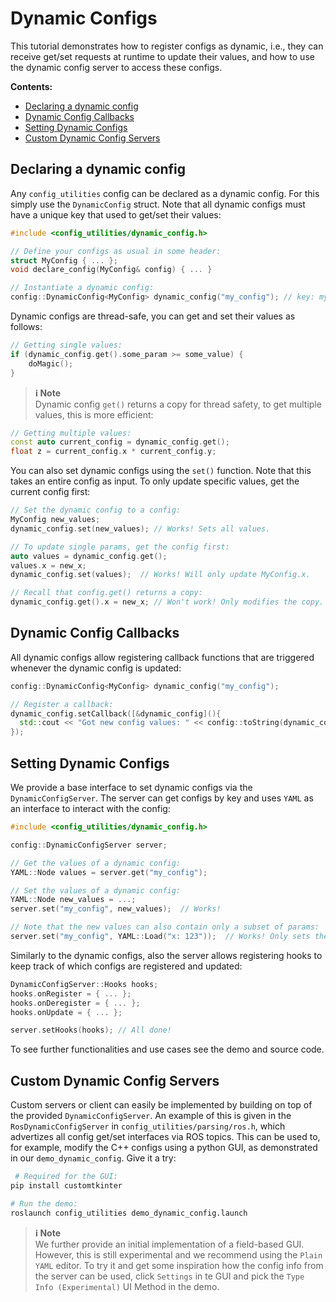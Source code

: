 # Dynamic Configs

This tutorial demonstrates how to register configs as dynamic, i.e., they can receive get/set requests at runtime to update their values, and how to use the dynamic config server to access these configs.


**Contents:**
- [Declaring a dynamic config](#declaring-a-dynamic-config)
- [Dynamic Config Callbacks](#dynamic-config-callbacks)
- [Setting Dynamic Configs](#setting-dynamic-configs)
- [Custom Dynamic Config Servers](#custom-dynamic-config-servers)


## Declaring a dynamic config
Any `config_utilities` config can be declared as a dynamic config. For this simply use the `DynamicConfig` struct.
Note that all dynamic configs must have a unique key that used to get/set their values:

```c++
#include <config_utilities/dynamic_config.h>

// Define your configs as usual in some header:
struct MyConfig { ... };
void declare_config(MyConfig& config) { ... }

// Instantiate a dynamic config:
config::DynamicConfig<MyConfig> dynamic_config("my_config"); // key: my_config
```

Dynamic configs are thread-safe, you can get and set their values as follows:

```c++
// Getting single values:
if (dynamic_config.get().some_param >= some_value) {
    doMagic();
}
```

> **ℹ️ Note**<br>
> Dynamic config `get()` returns a copy for thread safety, to get multiple values, this is more efficient:

```c++
// Getting multiple values:
const auto current_config = dynamic_config.get();
float z = current_config.x * current_config.y;
```

You can also set dynamic configs using the `set()` function. Note that this takes an entire config as input. To only update specific values, get the current config first:

```c++
// Set the dynamic config to a config:
MyConfig new_values;
dynamic_config.set(new_values); // Works! Sets all values.

// To update single params, get the config first:
auto values = dynamic_config.get();
values.x = new_x;
dynamic_config.set(values);  // Works! Will only update MyConfig.x.

// Recall that config.get() returns a copy:
dynamic_config.get().x = new_x; // Won't work! Only modifies the copy.
```

## Dynamic Config Callbacks

All dynamic configs allow registering callback functions that are triggered whenever the dynamic config is updated:

```c++
config::DynamicConfig<MyConfig> dynamic_config("my_config"); 

// Register a callback:
dynamic_config.setCallback([&dynamic_config](){
  std::cout << "Got new config values: " << config::toString(dynamic_config) << std::endl;
});
```

## Setting Dynamic Configs
We provide a base interface to set dynamic configs via the `DynamicConfigServer`. The server can get configs by key and uses `YAML` as an interface to interact with the config:

```c++
#include <config_utilities/dynamic_config.h>

config::DynamicConfigServer server;

// Get the values of a dynamic config:
YAML::Node values = server.get("my_config");  

// Set the values of a dynamic config:
YAML::Node new_values = ...;
server.set("my_config", new_values);  // Works! 

// Note that the new values can also contain only a subset of params:
server.set("my_config", YAML::Load("x: 123"));  // Works! Only sets the x param.
```

Similarly to the dynamic configs, also the server allows registering hooks to keep track of which configs are registered and updated:

```c++
DynamicConfigServer::Hooks hooks;
hooks.onRegister = { ... };
hooks.onDeregister = { ... };
hooks.onUpdate = { ... };

server.setHooks(hooks); // All done!
```

To see further functionalities and use cases see the demo and source code.

## Custom Dynamic Config Servers
Custom servers or client can easily be implemented by building on top of the provided `DynamicConfigServer`. 
An example of this is given in the `RosDynamicConfigServer` in `config_utilities/parsing/ros.h`, which advertizes all config get/set interfaces via ROS topics.
This can be used to, for example, modify the C++ configs using a python GUI, as demonstrated in our `demo_dynamic_config`. Give it a try:

```bash
 # Required for the GUI:
pip install customtkinter  

# Run the demo:
roslaunch config_utilities demo_dynamic_config.launch 
```

> **ℹ️ Note**<br>
We further provide an initial implementation of a field-based GUI. However, this is still experimental and we recommend using the `Plain YAML` editor. 
To try it and get some inspiration how the config info from the server can be used, click `Settings` in te GUI and pick the `Type Info (Experimental)` UI Method in the demo.
